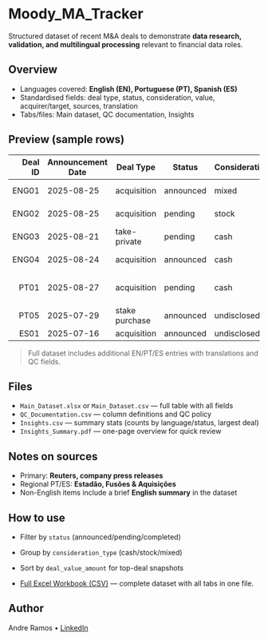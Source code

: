 # Moody_MA_Tracker

Structured dataset of recent M&A deals to demonstrate **data research, validation, and multilingual processing** relevant to financial data roles.

## Overview
- Languages covered: **English (EN), Portuguese (PT), Spanish (ES)**
- Standardised fields: deal type, status, consideration, value, acquirer/target, sources, translation
- Tabs/files: Main dataset, QC documentation, Insights

## Preview (sample rows)
| Deal ID | Announcement Date | Deal Type     | Status    | Consideration | Value (USD) | Acquirer           | Target        | Source     |
|--------:|-------------------|---------------|-----------|---------------|------------:|--------------------|---------------|------------|
| ENG01   | 2025-08-25        | acquisition   | announced | mixed         | 18000000000 | Keurig Dr Pepper   | JDE Peet's    | Reuters    |
| ENG02   | 2025-08-25        | acquisition   | pending   | stock         | 3100000000  | Crescent Energy    | Vital Energy  | Reuters    |
| ENG03   | 2025-08-21        | take-private  | pending   | cash          | 12300000000 | Thoma Bravo        | Dayforce      | Reuters    |
| ENG04   | 2025-08-24        | acquisition   | announced | cash          | 2000000000  | Thoma Bravo        | Verint Systems| Reuters    |
| PT01    | 2025-08-27        | acquisition   | pending   | cash          | 27000000    | VL Mineração       | Mosaic potash (Sergipe) | Estadão |
| PT05    | 2025-07-29        | stake purchase| announced | undisclosed   | —           | iFood              | CRMBonus      | iFood rel. |
| ES01    | 2025-07-16        | acquisition   | announced | undisclosed   | 1700000000  | Prosus             | Despegar.com  | Reuters    |


> Full dataset includes additional EN/PT/ES entries with translations and QC fields.

## Files
- `Main_Dataset.xlsx` or `Main_Dataset.csv` — full table with all fields
- `QC_Documentation.csv` — column definitions and QC policy
- `Insights.csv` — summary stats (counts by language/status, largest deal)
- `Insights_Summary.pdf` — one-page overview for quick review

## Notes on sources
- Primary: **Reuters, company press releases**
- Regional PT/ES: **Estadão, Fusões & Aquisições**
- Non-English items include a brief **English summary** in the dataset

## How to use
- Filter by `status` (announced/pending/completed)
- Group by `consideration_type` (cash/stock/mixed)
- Sort by `deal_value_amount` for top-deal snapshots

- [Full Excel Workbook (CSV)](https://github.com/Piripack/Moody_MA_Tracker/blob/main/Moody_MA_Tracker_Final_Project.csv) — complete dataset with all tabs in one file.


## Author
Andre Ramos • [LinkedIn](https://www.linkedin.com/in/awmr/)
